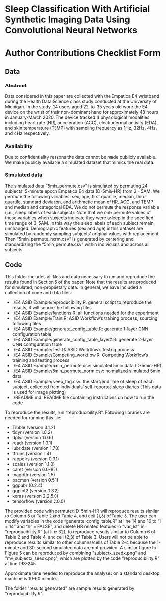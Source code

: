 # Sleep Classification With Artificial Synthetic Imaging Data Using Convolutional Neural Networks
# Author Contributions Checklist Form
## Data

### Abstract 

Data considered in this paper are collected with the Empatica E4 wristband during the Health Data Science class study conducted at the University of Michigan. In the study, 24 users aged 22-to-35 years old wore the E4 device on the wrist of their non-dominant hand for approximately 48 hours in January-March 2020. The device tracked 4 physiological modalities including heart rate (HR), acceleration (ACC), electrodermal activity (EDA), and skin temperature (TEMP) with sampling frequency as 1Hz, 32Hz, 4Hz, and 4Hz respectively. 


### Availability 

Due to confidentiality reasons the data cannot be made publicly available. We make publicly available a simulated dataset that mimics the real data. 


### Simulated data

The simulated data “5min_permute.csv” is simulated by permuting 24 subjects’ 5-minute epoch Empatica E4 data (D-5min-HR) from 3 - 5AM. We permute the following variables: sex, age, first quartile, median, third quartile, standard deviation, and arithmetic mean of HR, ACC, and TEMP and median and categorical EDA. We do not permute the response variable (i.e., sleep labels of each subject). Note that we only permute values of these variables when subjects indicate they were asleep in the specified time range of 3-5AM. In this way the sleep labels of each subject remain unchanged. Demographic features (sex and age) in this dataset are simulated by randomly sampling subjects’ original values with replacement. Then “5min_permute_norm.csv” is generated by centering and standardizing the “5min_permute.csv” within individuals and across all subjects. 

## Code

This folder includes all files and data necessary to run and reproduce the results found in Section 5 of the paper. Note that the results are produced for simulated, non-proprietary data.
In general, we have included a collection of code and data files:
* ./E4 ASID Example/reproducibility.R: general script to reproduce the results, it will source the following files
* ./E4 ASID Example/functions.R: all functions needed for the experiment
* ./E4 ASID Example/Train.R: ASID Workflow’s training process, sourcing following files
* ./E4 ASID Example/generate_config_table.R: generate 1-layer CNN configuration table
* ./E4 ASID Example/generate_config_table_layer2.R: generate 2-layer CNN configuration table
* ./E4 ASID Example/Test.R: ASID Workflow’s testing process
* ./E4 ASID Example/Competing_workflow.R: Competing Workflow’s training and testing process
* ./E4 ASID Example/5min_permute.csv: simulated 5min data (D-5min-HR)
* ./E4 ASID Example/5min_permute_norm.csv: normalized simulated 5min data
* ./E4 ASID Example/sleep_tag.csv: the start/end time of sleep of each subject, collected from individuals’ self-reported sleep diaries (This data is used for image plotting)
* ./README.md: README file containing instructions on how to run the code

To reproduce the results, run “reproducibility.R”. Following libraries are needed for running this file:

* Tibble (version 3.1.2)
* tidyr (version 1.0.2) 
* dplyr (version 1.0.6)
* readr (version 1.3.1)
* lubridate (version 1.7.8)
* tfruns (version 1.4)
* rappdirs (version 0.3.1)
* scales (version 1.1.0)
* caret (version 6.0-85)
* magrittr (version 1.5)
* pacman (version 0.5.1)
* ggpubr (0.2.4)
* ggplot2 (version 3.3.2)
* keras (version 2.2.5.0)
* tensorflow (version 2.0.0)

The provided code with permuted D-5min-HR will reproduce results similar to Column 5 of Table 2 and Table 4, and cell (1,3) of Table 3. The user can modify variables in the code “generate_config_table.R” at line 14 and 16 to “l = 14” and “hr = FALSE”, and delete HR related features in  “var_lst” in “reproducibility.R” (at line 32), to reproduce results similar to Column 6 of Table 2 and Table 4, and cell (2,3) of Table 3. Users will not be able to reproduce results similar to other columns/cells of Table 2-4 because the 1-minute and 30-second simulated data are not provided. A similar figure to Figure 5 can be reproduced by combining "subjectx_seedx.png" and "mv_subjectx_seedx.png", which are plotted by the code “reproducibility.R” at line 193-245.

Approximate time needed to reproduce the analyses on a standard desktop machine is 10-60 minutes.

The folder "results generated" are sample results generated by "reproducibility.R".
